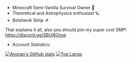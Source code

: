 - Minecraft Semi-Vanilla Survival Owner :christmas_tree:	
- Theoretical and Astrophysics enthusiast :ringed_planet:
- Bolshevik Simp ☭

That explains it all, also you should join my super cool SMP! https://discord.gg/SBUj8Gmw

- Account Statistics:

[![Anurag's GitHub stats](https://github-readme-stats.vercel.app/api?username=Normolo)](https://github.com/anuraghazra/github-readme-stats)
[![Top Langs](https://github-readme-stats.vercel.app/api/top-langs/?username=anuraghazra)](https://github.com/anuraghazra/github-readme-stats)

